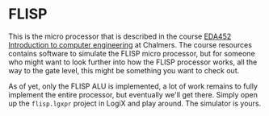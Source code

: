 # FLISP

This is the micro processor that is described in the course [EDA452 Introduction to computer engineering](https://student.portal.chalmers.se/en/chalmersstudies/courseinformation/Pages/SearchCourse.aspx?course_id=31745&parsergrp=3) at Chalmers. The course resources contains software to simulate the FLISP micro processor, but for someone who might want to look further into how the FLISP processor works, all the way to the gate level, this might be something you want to check out.

As of yet, only the FLISP ALU is implemented, a lot of work remains to fully implement the entire processor, but eventually we'll get there. Simply open up the `flisp.lgxpr` project in LogiX and play around. The simulator is yours.